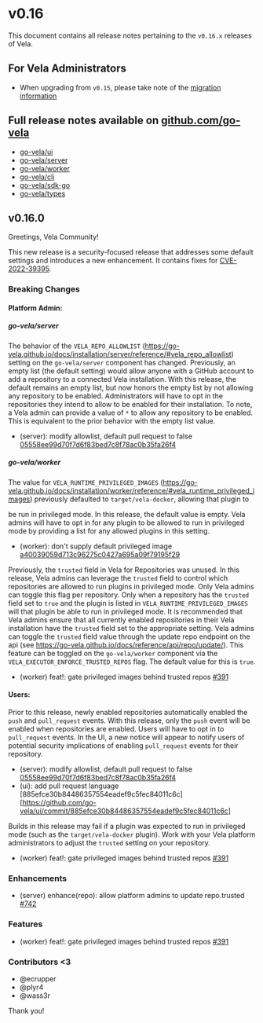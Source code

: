 # v0.16

This document contains all release notes pertaining to the `v0.16.x` releases of Vela.

## For Vela Administrators

* When upgrading from `v0.15`, please take note of the [migration information](/migrations/v0.16/README.md)

## Full release notes available on [github.com/go-vela](https://github.com/go-vela)

* [go-vela/ui](https://github.com/go-vela/ui/releases)
* [go-vela/server](https://github.com/go-vela/server/releases)
* [go-vela/worker](https://github.com/go-vela/worker/releases)
* [go-vela/cli](https://github.com/go-vela/cli/releases)
* [go-vela/sdk-go](https://github.com/go-vela/sdk-go/releases)
* [go-vela/types](https://github.com/go-vela/types/releases)

## v0.16.0

Greetings, Vela Community!

This new release is a security-focused release that addresses some default settings and introduces a new enhancement. It contains fixes for [CVE-2022-39395](https://cve.mitre.org/cgi-bin/cvename.cgi?name=CVE-2022-39395).

### Breaking Changes

#### Platform Admin:

##### go-vela/server

The behavior of the `VELA_REPO_ALLOWLIST` (https://go-vela.github.io/docs/installation/server/reference/#vela_repo_allowlist) setting on the `go-vela/server` component has changed. Previously, an empty list (the default setting) would allow anyone with a GitHub account to add a repository to a connected Vela installation. With this release, the default remains an empty list, but now honors the empty list by not allowing any repository to be enabled. Administrators will have to opt in the repositories they intend to allow to be enabled for their installation. To note, a Vela admin can provide a value of `*` to allow any repository to be enabled. This is equivalent to the prior behavior with the empty list value.

* (server): modify allowlist, default pull request to false [05558ee99d70f7d6f83bed7c8f78ac0b35fa26f4](https://github.com/go-vela/server/commit/05558ee99d70f7d6f83bed7c8f78ac0b35fa26f4)

##### go-vela/worker

The value for `VELA_RUNTIME_PRIVILEGED_IMAGES` (https://go-vela.github.io/docs/installation/worker/reference/#vela_runtime_privileged_images) previously defaulted to `target/vela-docker`, allowing that plugin to

be run in privileged mode. In this release, the default value is empty. Vela admins will have to opt in for any plugin to be allowed to run in privileged mode by providing a list for any allowed plugins in this setting.

* (worker): don't supply default privileged image [a40039059d713c96275c0427a695a09f79195f29](https://github.com/go-vela/worker/commit/a40039059d713c96275c0427a695a09f79195f29)

Previously, the `trusted` field in Vela for Repositories was unused. In this release, Vela admins can leverage the `trusted` field to control which repositories are allowed to run plugins in privileged mode. Only Vela admins can toggle this flag per repository. Only when a repository has the `trusted` field set to `true` and the plugin is listed in `VELA_RUNTIME_PRIVILEGED_IMAGES` will that plugin be able to run in privileged mode. It is recommended that Vela admins ensure that all currently enabled repositories in their Vela installation have the `trusted` field set to the appropriate setting. Vela admins can toggle the `trusted` field value through the update repo endpoint on the api (see https://go-vela.github.io/docs/reference/api/repo/update/). This feature can be toggled on the `go-vela/worker` component via the `VELA_EXECUTOR_ENFORCE_TRUSTED_REPOS` flag. The default value for this is `true`.

* (worker) feat!: gate privileged images behind trusted repos [#391](https://github.com/go-vela/worker/pull/391)

#### Users:

Prior to this release, newly enabled repositories automatically enabled the `push` and `pull_request` events. With this release, only the `push` event will be enabled when repositories are enabled. Users will have to opt in to `pull_request` events. In the UI, a new notice will appear to notify users of potential security implications of enabling `pull_request` events for their repository.

* (server): modify allowlist, default pull request to false [05558ee99d70f7d6f83bed7c8f78ac0b35fa26f4](https://github.com/go-vela/server/commit/05558ee99d70f7d6f83bed7c8f78ac0b35fa26f4)
* (ui): add pull request language [885efce30b84486357554eadef9c5fec84011c6c][https://github.com/go-vela/ui/commit/885efce30b84486357554eadef9c5fec84011c6c]

Builds in this release may fail if a plugin was expected to run in privileged mode (such as the `target/vela-docker` plugin). Work with your Vela platform administrators to adjust the `trusted` setting on your repository.

* (worker) feat!: gate privileged images behind trusted repos [#391](https://github.com/go-vela/worker/pull/391)

### Enhancements

* (server) enhance(repo): allow platform admins to update repo.trusted [#742](https://github.com/go-vela/server/pull/724)

### Features

* (worker) feat!: gate privileged images behind trusted repos [#391](https://github.com/go-vela/worker/pull/391)

### Contributors <3

* @ecrupper
* @plyr4
* @wass3r

Thank you!
